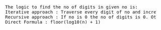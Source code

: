 <pre>
   The logic to find the no of digits in given no is:
   Iterative approach : Traverse every digit of no and increase count by 1 until it become zero.
   Recursive approach : If no is 0 the no of digits is 0. Otherwise ( 1 + call fucntion at one less digit by n/10. )
   Direct Formula : floor(log10(n) + 1)
 </pre>
